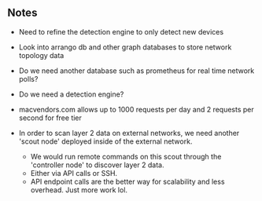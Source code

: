 ## Notes
- Need to refine the detection engine to only detect new devices
- Look into arrango db and other graph databases to store network topology data
- Do we need another database such as prometheus for real time network polls?
- Do we need a detection engine?
- macvendors.com allows up to 1000 requests per day and 2 requests per second for free tier

- In order to scan layer 2 data on external networks, we need another 'scout node' deployed inside of the external network.
    - We would run remote commands on this scout through the 'controller node' to discover layer 2 data.
    - Either via API calls or SSH.
    - API endpoint calls are the better way for scalability and less overhead. Just more work lol.




